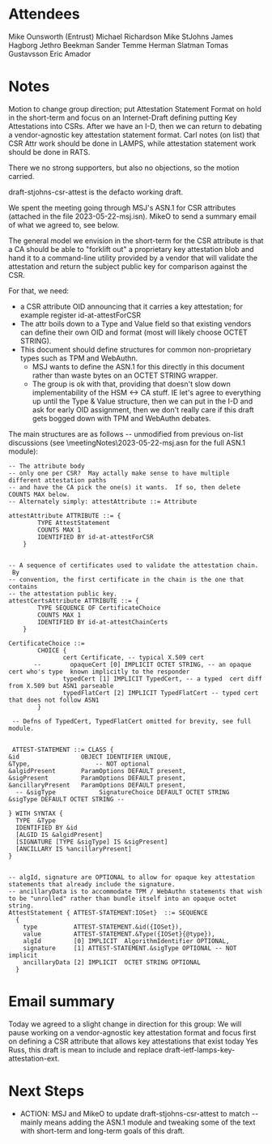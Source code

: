 # Attendees

Mike Ounsworth (Entrust)
Michael Richardson
Mike StJohns
James Hagborg
Jethro Beekman
Sander Temme
Herman Slatman
Tomas Gustavsson
Eric Amador


# Notes

Motion to change group direction; put Attestation Statement Format on hold in the short-term and focus on an Internet-Draft defining putting Key Attestations into CSRs. After we have an I-D, then we can return to debating a vendor-agnostic key attestation statement format. Carl notes (on list) that CSR Attr work should be done in LAMPS, while attestation statement work should be done in RATS.

There we no strong supporters, but also no objections, so the motion carried.

draft-stjohns-csr-attest is the defacto working draft.

We spent the meeting going through MSJ's ASN.1 for CSR attributes (attached in the file 2023-05-22-msj.isn). MikeO to send a summary email of what we agreed to, see below.

The general model we envision in the short-term for the CSR attribute is that a CA should be able to "forklift out" a proprietary key attestation blob and hand it to a command-line utility provided by a vendor that will validate the attestation and return the subject public key for comparison against the CSR.

 For that, we need:
- a CSR attribute OID announcing that it carries a key attestation; for example register id-at-attestForCSR
- The attr boils down to a Type and Value field so that existing vendors can define their own OID and format (most will likely choose OCTET STRING).
- This document should define structures for common non-proprietary types such as TPM and WebAuthn.
    - MSJ wants to define the ASN.1 for this directly in this document rather than waste bytes on an OCTET STRING wrapper.
    - The group is ok with that, providing that doesn't slow down implementability of the HSM <-> CA stuff. IE let's agree to everything up until the Type & Value structure, then we can put in the I-D and ask for early OID assignment, then we don't really care if this draft gets bogged down with TPM and WebAuthn debates.

The main structures are as follows -- unmodified from previous on-list discussions (see <github>\meetingNotes\2023-05-22-msj.asn for the full ASN.1 module):

```
-- The attribute body
-- only one per CSR?  May actally make sense to have multiple different attestation paths
-- and have the CA pick the one(s) it wants.  If so, then delete COUNTS MAX below.
-- Alternately simply: attestAttribute ::= Attribute
 
attestAttribute ATTRIBUTE ::= {
        TYPE AttestStatement
        COUNTS MAX 1 
        IDENTIFIED BY id-at-attestForCSR
    }
 

-- A sequence of certificates used to validate the attestation chain.  By
-- convention, the first certificate in the chain is the one that contains
-- the attestation public key.
attestCertsAttribute ATTRIBUTE ::= {
        TYPE SEQUENCE OF CertificateChoice
        COUNTS MAX 1
        IDENTIFIED BY id-at-attestChainCerts
    }

CertificateChoice ::=
        CHOICE {
               cert Certificate, -- typical X.509 cert
       --        opaqueCert [0] IMPLICIT OCTET STRING, -- an opaque cert who's type  known implicitly to the responder
               typedCert [1] IMPLICIT TypedCert, -- a typed  cert diff from X.509 but ASN1 parseable
               typedFlatCert [2] IMPLICIT TypedFlatCert -- typed cert that does not follow ASN1
        }

 -- Defns of TypedCert, TypedFlatCert omitted for brevity, see full module.


 ATTEST-STATEMENT ::= CLASS {
&id                 OBJECT IDENTIFIER UNIQUE,
&Type,                  -- NOT optional
&algidPresent       ParamOptions DEFAULT present,
&sigPresent         ParamOptions DEFAULT present,
&ancillaryPresent   ParamOptions DEFAULT present,
  -- &sigType            SignatureChoice DEFAULT OCTET STRING
&sigType DEFAULT OCTET STRING -- 

} WITH SYNTAX {
  TYPE  &Type
  IDENTIFIED BY &id
  [ALGID IS &algidPresent]
  [SIGNATURE [TYPE &sigType] IS &sigPresent]
  [ANCILLARY IS %ancillaryPresent]
}
 

-- algId, signature are OPTIONAL to allow for opaque key attestation statements that already include the signature.
-- ancillaryData is to accommodate TPM / WebAuthn statements that wish to be "unrolled" rather than bundle itself into an opaque octet string.
AttestStatement { ATTEST-STATEMENT:IOSet}  ::= SEQUENCE
  {
    type          ATTEST-STATEMENT.&id({IOSet}),
    value         ATTEST-STATEMENT.&Type({IOSet}{@type}),
    algId         [0] IMPLICIT  AlgorithmIdentifier OPTIONAL,
    signature     [1] ATTEST-STATEMENT.&sigType OPTIONAL -- NOT implicit
    ancillaryData [2] IMPLICIT  OCTET STRING OPTIONAL
  }
```


# Email summary

Today we agreed to a slight change in direction for this group: 
We will pause working on a vendor-agnostic key attestation format and focus first on defining a CSR attribute that allows key attestations that exist today 
Yes Russ, this draft is mean to include and replace draft-ietf-lamps-key-attestation-ext.


# Next Steps

* ACTION: MSJ and MikeO to update draft-stjohns-csr-attest to match -- mainly means adding the ASN.1 module and tweaking some of the text with short-term and long-term goals of this draft.